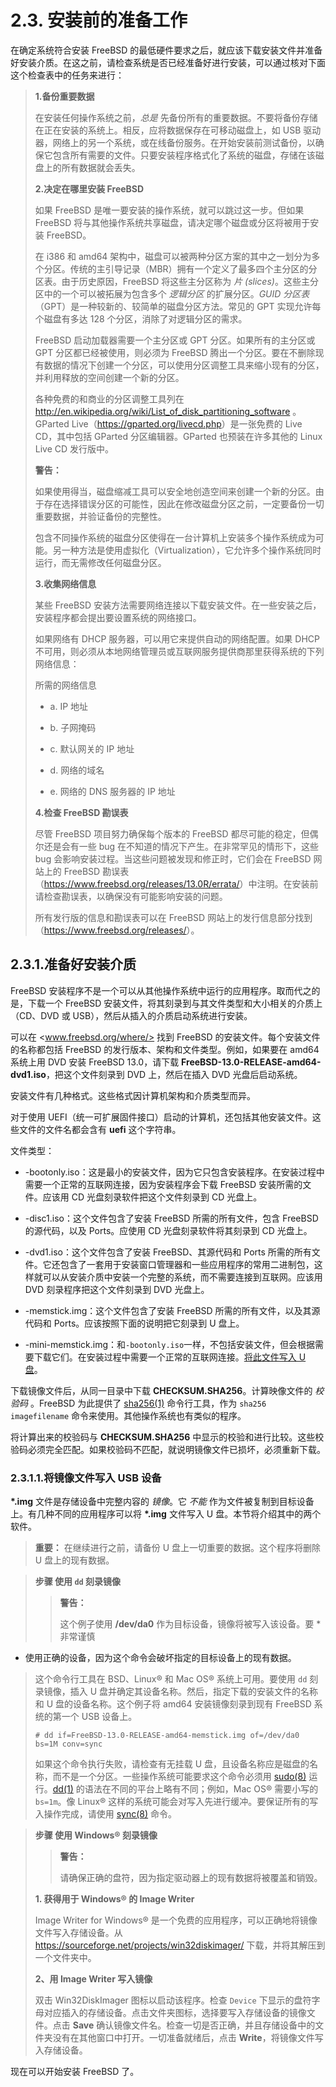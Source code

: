 # 2.3. 安装前的准备工作

在确定系统符合安装 FreeBSD 的最低硬件要求之后，就应该下载安装文件并准备好安装介质。在这之前，请检查系统是否已经准备好进行安装，可以通过核对下面这个检查表中的任务来进行：

> **1.备份重要数据**
>
>在安装任何操作系统之前，*总是* 先备份所有的重要数据。不要将备份存储在正在安装的系统上。相反，应将数据保存在可移动磁盘上，如 USB 驱动器，网络上的另一个系统，或在线备份服务。在开始安装前测试备份，以确保它包含所有需要的文件。只要安装程序格式化了系统的磁盘，存储在该磁盘上的所有数据就会丢失。
>
>**2.决定在哪里安装 FreeBSD**
>
>如果 FreeBSD 是唯一要安装的操作系统，就可以跳过这一步。但如果 FreeBSD 将与其他操作系统共享磁盘，请决定哪个磁盘或分区将被用于安装 FreeBSD。
>
>在 i386 和 amd64 架构中，磁盘可以被两种分区方案的其中之一划分为多个分区。传统的主引导记录（MBR）拥有一个定义了最多四个主分区的分区表。由于历史原因，FreeBSD 将这些主分区称为 *片 (slices)*。这些主分区中的一个可以被拓展为包含多个 *逻辑分区* 的扩展分区。*GUID 分区表*（GPT）是一种较新的、较简单的磁盘分区方法。常见的 GPT 实现允许每个磁盘有多达 128 个分区，消除了对逻辑分区的需求。
>
>FreeBSD 启动加载器需要一个主分区或 GPT 分区。如果所有的主分区或 GPT 分区都已经被使用，则必须为 FreeBSD 腾出一个分区。要在不删除现有数据的情况下创建一个分区，可以使用分区调整工具来缩小现有的分区，并利用释放的空间创建一个新的分区。
>
>各种免费的和商业的分区调整工具列在 <http://en.wikipedia.org/wiki/List_of_disk_partitioning_software> 。GParted Live（<https://gparted.org/livecd.php>）是一张免费的 Live CD，其中包括 GParted 分区编辑器。GParted 也预装在许多其他的 Linux Live CD 发行版中。
>
> **警告：**
>
> 如果使用得当，磁盘缩减工具可以安全地创造空间来创建一个新的分区。由于存在选择错误分区的可能性，因此在修改磁盘分区之前，一定要备份一切重要数据，并验证备份的完整性。
>
> 包含不同操作系统的磁盘分区使得在一台计算机上安装多个操作系统成为可能。另一种方法是使用虚拟化（Virtualization），它允许多个操作系统同时运行，而无需修改任何磁盘分区。
>
> **3.收集网络信息**
>
>某些 FreeBSD 安装方法需要网络连接以下载安装文件。在一些安装之后，安装程序都会提出要设置系统的网络接口。
>
>如果网络有 DHCP 服务器，可以用它来提供自动的网络配置。如果 DHCP 不可用，则必须从本地网络管理员或互联网服务提供商那里获得系统的下列网络信息：
>
>所需的网络信息
>
>  - a.  IP 地址
>
>  - b.  子网掩码
>
>  - c.  默认网关的 IP 地址
>
>  - d.  网络的域名
>
>  - e.  网络的 DNS 服务器的 IP 地址
>
>**4.检查 FreeBSD 勘误表**
>
> 尽管 FreeBSD 项目努力确保每个版本的 FreeBSD 都尽可能的稳定，但偶尔还是会有一些 bug 在不知道的情况下产生。在非常罕见的情形下，这些 bug 会影响安装过程。当这些问题被发现和修正时，它们会在 FreeBSD 网站上的 FreeBSD 勘误表（<https://www.freebsd.org/releases/13.0R/errata/>）中注明。在安装前请检查勘误表，以确保没有可能影响安装的问题。
>
> 所有发行版的信息和勘误表可以在 FreeBSD 网站上的发行信息部分找到（<https://www.freebsd.org/releases/>）。

## 2.3.1.准备好安装介质

FreeBSD 安装程序不是一个可以从其他操作系统中运行的应用程序。取而代之的是，下载一个 FreeBSD 安装文件，将其刻录到与其文件类型和大小相关的介质上（CD、DVD 或 USB），然后从插入的介质启动系统进行安装。

可以在 <www.freebsd.org/where/> 找到 FreeBSD 的安装文件。每个安装文件的名称都包括 FreeBSD 的发行版本、架构和文件类型。例如，如果要在 amd64 系统上用 DVD 安装 FreeBSD 13.0，请下载 **FreeBSD-13.0-RELEASE-amd64-dvd1.iso**，把这个文件刻录到 DVD 上，然后在插入 DVD 光盘后启动系统。

安装文件有几种格式。这些格式因计算机架构和介质类型而异。

对于使用 UEFI（统一可扩展固件接口）启动的计算机，还包括其他安装文件。这些文件的文件名都会含有 **uefi** 这个字符串。

文件类型：

- -bootonly.iso：这是最小的安装文件，因为它只包含安装程序。在安装过程中需要一个正常的互联网连接，因为安装程序会下载 FreeBSD 安装所需的文件。应该用 CD 光盘刻录软件把这个文件刻录到 CD 光盘上。

- -disc1.iso：这个文件包含了安装 FreeBSD 所需的所有文件，包含 FreeBSD 的源代码，以及 Ports。应使用 CD 光盘刻录软件将其刻录到 CD 光盘上。

- -dvd1.iso：这个文件包含了安装 FreeBSD、其源代码和 Ports 所需的所有文件。它还包含了一套用于安装窗口管理器和一些应用程序的常用二进制包，这样就可以从安装介质中安装一个完整的系统，而不需要连接到互联网。应该用 DVD 刻录程序把这个文件刻录到 DVD 光盘上。

- -memstick.img：这个文件包含了安装 FreeBSD 所需的所有文件，以及其源代码和 Ports。应该按照下面的说明把它刻录到 U 盘上。

- -mini-memstick.img：和`-bootonly.iso`一样，不包括安装文件，但会根据需要下载它们。在安装过程中需要一个正常的互联网连接。[将此文件写入 U 盘](https://docs.freebsd.org/en/books/handbook/bsdinstall/#bsdinstall-usb)。

下载镜像文件后，从同一目录中下载 **CHECKSUM.SHA256**。计算映像文件的 *校验码* 。FreeBSD 为此提供了 [sha256(1)](https://www.freebsd.org/cgi/man.cgi?query=sha256&sektion=1&format=html) 命令行工具，作为 `sha256 imagefilename` 命令来使用。其他操作系统也有类似的程序。

将计算出来的校验码与 **CHECKSUM.SHA256** 中显示的校验和进行比较。这些校验码必须完全匹配。如果校验码不匹配，就说明镜像文件已损坏，必须重新下载。

### 2.3.1.1.将镜像文件写入 USB 设备

**\*.img** 文件是存储设备中完整内容的 *镜像*。它 *不能* 作为文件被复制到目标设备上。有几种不同的应用程序可以将 **\*.img** 文件写入 U 盘。本节将介绍其中的两个软件。

> **重要：**
>在继续进行之前，请备份 U 盘上一切重要的数据。这个程序将删除 U 盘上的现有数据。
>

>**步骤 使用 `dd` 刻录镜像**
>
>> **警告：**
>>
>> 这个例子使用 **/dev/da0** 作为目标设备，镜像将被写入该设备。要 *非常谨慎
* 使用正确的设备，因为这个命令会破坏指定的目标设备上的现有数据。

> 这个命令行工具在 BSD、Linux® 和 Mac OS® 系统上可用。要使用 `dd` 刻录镜像，插入 U 盘并确定其设备名称。然后，指定下载的安装文件的名称和 U 盘的设备名称。这个例子将 amd64 安装镜像刻录到现有 FreeBSD 系统的第一个 USB 设备上。
>
>```
># dd if=FreeBSD-13.0-RELEASE-amd64-memstick.img of=/dev/da0 bs=1M conv=sync
>```
>
>如果这个命令执行失败，请检查有无挂载 U 盘，且设备名称应是磁盘的名称，而不是一个分区。一些操作系统可能要求这个命令必须用 [sudo(8)](https://www.freebsd.org/cgi/man.cgi?query=sudo&sektion=8&format=html) 运行。[dd(1)](https://www.freebsd.org/cgi/man.cgi?query=dd&sektion=1&format=html) 的语法在不同的平台上略有不同；例如，Mac OS® 需要小写的 `bs=1m`。像 Linux® 这样的系统可能会对写入先进行缓冲。要保证所有的写入操作完成，请使用 [sync(8)](https://www.freebsd.org/cgi/man.cgi?query=sync&sektion=8&format=html) 命令。

> **步骤 使用 Windows® 刻录镜像**
>
>> **警告：**
>>
>> 请确保正确的盘符，因为指定驱动器上的现有数据将被覆盖和销毁。
>
>**1. 获得用于 Windows® 的 Image Writer**
>
> Image Writer for Windows® 是一个免费的应用程序，可以正确地将镜像文件写入存储设备。从 <https://sourceforge.net/projects/win32diskimager/> 下载，并将其解压到一个文件夹中。
>
>**2、用 Image Writer 写入镜像**
>
>双击 Win32DiskImager 图标以启动该程序。检查 `Device` 下显示的盘符字母对应插入的存储设备。点击文件夹图标，选择要写入存储设备的镜像文件。点击 **Save** 确认镜像文件名。检查一切是否正确，并且存储设备中的文件夹没有在其他窗口中打开。一切准备就绪后，点击 **Write**，将镜像文件写入存储设备。

现在可以开始安装 FreeBSD 了。
